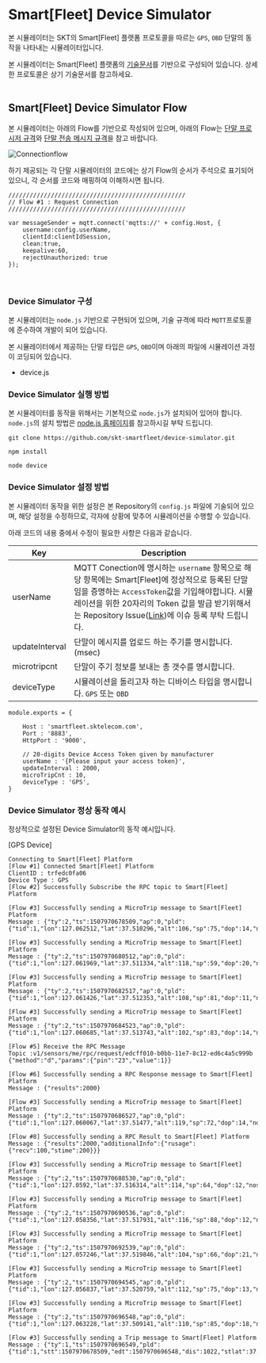 # Smart[Fleet] Device Simulator

본 시뮬레이터는 SKT의 Smart[Fleet] 플랫폼 프로토콜을 따르는 ``GPS``, ``OBD`` 단말의 동작을 나타내는 시뮬레이터입니다. 

본 시뮬레이터는 Smart[Fleet] 플랫폼의 [기술문서](http://smart-fleet-docs.readthedocs.io/ko/latest/)를 기반으로 구성되어 있습니다. 상세한 프로토콜은 상기 기술문서를 참고하세요.
<br>
<br>
## Smart[Fleet] Device Simulator Flow

본 시뮬레이터는 아래의 Flow를 기반으로 작성되어 있으며, 아래의 Flow는 [단말 프로시저 규격](http://smart-fleet-docs.readthedocs.io/ko/latest/procedure/)와 [단말 전송 메시지 규격](http://smart-fleet-docs.readthedocs.io/ko/latest/message/)을 참고 바랍니다.

![Connectionflow](https://github.com/skt-smartfleet/device-simulator/blob/master/images/flow_1.png)

하기 제공되는 각 단말 시뮬레이터의 코드에는 상기 Flow의 순서가 주석으로 표기되어 있으니, 각 순서를 코드와 매핑하여 이해하시면 됩니다.

```
//////////////////////////////////////////////////
// Flow #1 : Request Connection 
//////////////////////////////////////////////////

var messageSender = mqtt.connect('mqtts://' + config.Host, {
    username:config.userName,
    clientId:clientIdSession,
    clean:true,
    keepalive:60,
    rejectUnauthorized: true
});
```
<br>

### Device Simulator 구성

본 시뮬레이터는 ``node.js`` 기반으로 구현되어 있으며, 기술 규격에 따라 ``MQTT``프로토콜에 준수하여 개발이 되어 있습니다.

본 시뮬레이터에서 제공하는 단말 타입은 ``GPS``, ``OBD``이며 아래의 파일에 시뮬레이션 과정이 코딩되어 있습니다.

* device.js

### Device Simulator 실행 방법

본 시뮬레이터를 동작을 위해서는 기본적으로 ``node.js``가 설치되어 있어야 합니다. ``node.js``의 설치 방법은 [node.js 홈페이지](https://nodejs.org)를 참고하시길 부탁 드립니다.

```
git clone https://github.com/skt-smartfleet/device-simulator.git

npm install

node device
```

### Device Simulator 설정 방법

본 시뮬레이터 동작을 위한 설정은 본 Repository의 ``config.js`` 파일에 기술되어 있으며, 해당 설정을 수정하므로, 각자에 상황에 맞추어 시뮬레이션을 수행할 수 있습니다.

아래 코드의 내용 중에서 수정이 필요한 사항은 다음과 같습니다.

Key                 |  Description                            |
--------------------|-----------------------------------------|
userName            | MQTT Conection에 명시하는 ``username`` 항목으로 해당 항목에는 Smart[Fleet]에 정상적으로 등록된 단말임을 증명하는 ``AccessToken``값을 기입해야합니다. 시뮬레이션을 위한 20자리의 Token 값을 발급 받기위해서는 Repository Issue([Link](https://github.com/skt-smartfleet/device-simulator/issues))에 이슈 등록 부탁 드립니다.
updateInterval      | 단말이 메시지를 업로드 하는 주기를 명시합니다. (msec)
microtripcnt        | 단말이 주기 정보를 보내는 총 갯수를 명시합니다.
deviceType          | 시뮬레이션을 돌리고자 하는 디바이스 타입을 명시합니다. ``GPS`` 또는 ``OBD``



```
module.exports = {

    Host : 'smartfleet.sktelecom.com',
    Port : '8883',
    HttpPort : '9000',

    // 20-digits Device Access Token given by manufacturer
    userName : '{Please input your access token}',
    updateInterval : 2000,
    microTripCnt : 10,
    deviceType : 'GPS',
}

```
### Device Simulator 정상 동작 예시

정상적으로 설정된 Device Simulator의 동작 예시입니다.

[GPS Device]

```
Connecting to Smart[Fleet] Platform
[Flow #1] Connected Smart[Fleet] Platform
ClientID : trfedc0fa06
Device Type : GPS
[Flow #2] Successfully Subscribe the RPC topic to Smart[Fleet] Platform

[Flow #3] Successfully sending a MicroTrip message to Smart[Fleet] Platform
Message : {"ty":2,"ts":1507970678509,"ap":0,"pld":{"tid":1,"lon":127.062512,"lat":37.510296,"alt":106,"sp":75,"dop":14,"nos":6,"clt":1507970678509}}

[Flow #3] Successfully sending a MicroTrip message to Smart[Fleet] Platform
Message : {"ty":2,"ts":1507970680512,"ap":0,"pld":{"tid":1,"lon":127.061969,"lat":37.511334,"alt":118,"sp":59,"dop":20,"nos":6,"clt":1507970680512}}

[Flow #3] Successfully sending a MicroTrip message to Smart[Fleet] Platform
Message : {"ty":2,"ts":1507970682517,"ap":0,"pld":{"tid":1,"lon":127.061426,"lat":37.512353,"alt":108,"sp":81,"dop":11,"nos":6,"clt":1507970682517}}

[Flow #3] Successfully sending a MicroTrip message to Smart[Fleet] Platform
Message : {"ty":2,"ts":1507970684523,"ap":0,"pld":{"tid":1,"lon":127.060685,"lat":37.513743,"alt":102,"sp":83,"dop":14,"nos":3,"clt":1507970684523}}

[Flow #5] Receive the RPC Message
Topic :v1/sensors/me/rpc/request/edcff010-b0bb-11e7-8c12-ed6c4a5c999b
{"method":"d","params":{"pin":"23","value":1}}

[Flow #6] Successfully sending a RPC Response message to Smart[Fleet] Platform
Message : {"results":2000}

[Flow #3] Successfully sending a MicroTrip message to Smart[Fleet] Platform
Message : {"ty":2,"ts":1507970686527,"ap":0,"pld":{"tid":1,"lon":127.060067,"lat":37.51477,"alt":119,"sp":72,"dop":14,"nos":6,"clt":1507970686527}}

[Flow #8] Successfully sending a RPC Result to Smart[Fleet] Platform
Message : {"results":2000,"additionalInfo":{"rusage":{"recv":100,"stime":200}}}

[Flow #3] Successfully sending a MicroTrip message to Smart[Fleet] Platform
Message : {"ty":2,"ts":1507970688530,"ap":0,"pld":{"tid":1,"lon":127.0592,"lat":37.516314,"alt":114,"sp":64,"dop":12,"nos":5,"clt":1507970688530}}

[Flow #3] Successfully sending a MicroTrip message to Smart[Fleet] Platform
Message : {"ty":2,"ts":1507970690536,"ap":0,"pld":{"tid":1,"lon":127.058356,"lat":37.517931,"alt":116,"sp":88,"dop":12,"nos":4,"clt":1507970690536}}

[Flow #3] Successfully sending a MicroTrip message to Smart[Fleet] Platform
Message : {"ty":2,"ts":1507970692539,"ap":0,"pld":{"tid":1,"lon":127.057246,"lat":37.519846,"alt":104,"sp":66,"dop":21,"nos":5,"clt":1507970692539}}

[Flow #3] Successfully sending a MicroTrip message to Smart[Fleet] Platform
Message : {"ty":2,"ts":1507970694545,"ap":0,"pld":{"tid":1,"lon":127.056837,"lat":37.520759,"alt":112,"sp":75,"dop":13,"nos":3,"clt":1507970694545}}

[Flow #3] Successfully sending a MicroTrip message to Smart[Fleet] Platform
Message : {"ty":2,"ts":1507970696548,"ap":0,"pld":{"tid":1,"lon":127.063228,"lat":37.509141,"alt":110,"sp":85,"dop":18,"nos":4,"clt":1507970696548}}

[Flow #3] Successfully sending a Trip message to Smart[Fleet] Platform
Message : {"ty":1,"ts":1507970696549,"pld":{"tid":1,"stt":1507970678509,"edt":1507970696548,"dis":1022,"stlat":37.509141,"stlon":127.063228,"edlat":37.520759,"edlon":127.056837,"hsts":90,"mesp":56,"fwv":"1.0.1","dtvt":102}}
```





